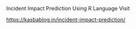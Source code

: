 Incident Impact Prediction Using R Language Visit 

https://kasbablog.in/incident-impact-prediction/
